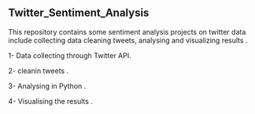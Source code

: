 ## Twitter_Sentiment_Analysis

This repository contains some sentiment analysis projects on twitter data include collecting data cleaning tweets, analysing and visualizing results .

1- Data collecting through Twitter API.

2- cleanin tweets .

3- Analysing in Python . 

4- Visualising the results .
